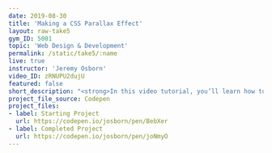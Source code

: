 ```yaml
---
date: 2019-08-30
title: 'Making a CSS Parallax Effect'
layout: raw-take5
gym_ID: 5001
topic: 'Web Design & Development'
permalink: /static/take5/:name
live: true
instructor: 'Jeremy Osborn'
video_ID: zRNUPU2dujU
featured: false
short_description: "<strong>In this video tutorial, you’ll learn how to lorem your ipsum with CSS.</strong> Lorem ipsum dolor sit amet, consetetur sadipscing elitr, sed diam nonumy eirmod tempor invidunt ut labore et dolore magna aliquyam erat, sed diam voluptua."
project_file_source: Codepen
project_files:
- label: Starting Project
  url: https://codepen.io/josborn/pen/BebXer
- label: Completed Project
  url: https://codepen.io/josborn/pen/joNmyO
---
```

